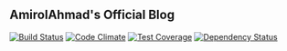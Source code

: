 ## AmirolAhmad's Official Blog
[![Build Status](https://travis-ci.org/AmirolAhmad/mramirol.svg)](https://travis-ci.org/AmirolAhmad/mramirol) [![Code Climate](https://codeclimate.com/github/AmirolAhmad/mramirol/badges/gpa.svg)](https://codeclimate.com/github/AmirolAhmad/mramirol) [![Test Coverage](https://codeclimate.com/github/AmirolAhmad/mramirol/badges/coverage.svg)](https://codeclimate.com/github/AmirolAhmad/mramirol/coverage) [![Dependency Status](https://gemnasium.com/AmirolAhmad/mramirol.svg)](https://gemnasium.com/AmirolAhmad/mramirol)
